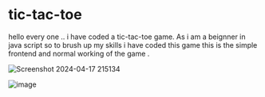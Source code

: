 # tic-tac-toe

hello every one .. 
i have coded a tic-tac-toe game.
As i am a beignner in java script so to brush up my skills i have coded this game
this is the simple frontend and normal working of the game .




![Screenshot 2024-04-17 215134](https://github.com/ssreesa12/ssreesa12.github.io/assets/139852839/2d02663f-c253-43cb-9407-5aa154f2de8f)

 
![image](https://github.com/ssreesa12/ssreesa12.github.io/assets/139852839/73e66a0f-4f75-4228-bdee-585de97a28fb)


